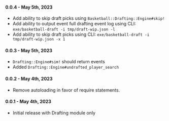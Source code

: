 #### 0.0.4 - May 5th, 2023

* Add ability to skip draft picks using `Basketball::Drafting::Engine#skip!`
* Add ability to output event full drafting event log using CLI: `exe/basketball-draft -i tmp/draft-wip.json -l`
* Add ability to skip draft picks using CLI: `exe/basketball-draft -i tmp/draft-wip.json -x 1`

#### 0.0.3 - May 5th, 2023

* `Drafting::Engine#sim!` should return events
* Added `Drafting::Engine#undrafted_player_search`

#### 0.0.2 - May 4th, 2023

* Remove autoloading in favor of require statements.

#### 0.0.1 - May 4th, 2023

* Initial release with Drafting module only
